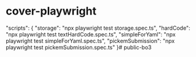 # cover-playwright

"scripts": {
    "storage": "npx playwright test storage.spec.ts",
    "hardCode": "npx playwright test textHardCode.spec.ts",
    "simpleForYaml": "npx playwright test simpleForYaml.spec.ts",
    "pickemSubmission": "npx playwright test pickemSubmission.spec.ts"
  }# public-bo3
